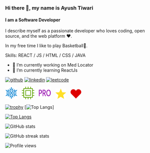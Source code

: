 ### Hi there 👋, my name is  Ayush Tiwari
#### I am a Software Developer
 I describe myself as a passionate developer who loves coding, open source, and the web platform ❤️.


In my free time I like to play Basketball🏀.

Skills:  REACT / JS / HTML / CSS / JAVA

- 🔭 I’m currently working on Med Locator 
- 🌱 I’m currently learning ReactJs 


[<img src='https://cdn.jsdelivr.net/npm/simple-icons@3.0.1/icons/github.svg' alt='github' height='40'>](https://github.com/Ayush144)  [<img src='https://cdn.jsdelivr.net/npm/simple-icons@3.0.1/icons/linkedin.svg' alt='linkedin' height='40'>](https://www.linkedin.com/in/ayush-tiwari-55b0b8188/)  [<img src='https://cdn.jsdelivr.net/npm/simple-icons@3.0.1/icons/leetcode.svg' alt='leetcode' height='40'>](https://leetcode.com/Venom18/)  

<a href='https://archiveprogram.github.com/'><img src='https://raw.githubusercontent.com/acervenky/animated-github-badges/master/assets/acbadge.gif' width='40' height='40'></a> <a href='https://docs.github.com/en/developers'><img src='https://raw.githubusercontent.com/acervenky/animated-github-badges/master/assets/devbadge.gif' width='40' height='40'></a> <a href='https://github.com/pricing'><img src='https://raw.githubusercontent.com/acervenky/animated-github-badges/master/assets/pro.gif' width='40' height='40'></a> <a href='https://stars.github.com/'><img src='https://raw.githubusercontent.com/acervenky/animated-github-badges/master/assets/starbadge.gif' width='35' height='35'></a> <a href='https://docs.github.com/en/github/supporting-the-open-source-community-with-github-sponsors'><img src='https://raw.githubusercontent.com/acervenky/animated-github-badges/master/assets/sponsorbadge.gif' width='35' height='35'></a> 

[![trophy](https://github-profile-trophy.vercel.app/?username=Ayush144)](https://github.com/ryo-ma/github-profile-trophy)
[![Top Langs](https://github-readme-stats.vercel.app/api/top-langs/?username=Ayush144&layout=compact)]

[![Top Langs](https://github-readme-stats.vercel.app/api/top-langs/?username=Ayush144)](https://github.com/anuraghazra/github-readme-stats)

![GitHub stats](https://github-readme-stats.vercel.app/api?username=Ayush144&show_icons=true&count_private=true)  

![GitHub streak stats](https://github-readme-streak-stats.herokuapp.com/?user=Ayush144)  

![Profile views](https://gpvc.arturio.dev/Ayush144)   
